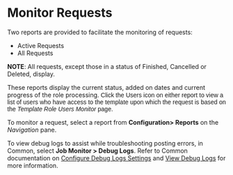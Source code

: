 # Monitor Requests

Two reports are provided to facilitate the monitoring of requests:

  - Active Requests
  - All Requests

**NOTE**: All requests, except those in a status of Finished, Cancelled
or Deleted, display.

These reports display the current status, added on dates and current
progress of the role processing.
<span style="font-family: Arial, sans-serif;">Click the Users icon on
either report to view a list of users who have access to the template
upon which the request is based on the *Template Role Users Monitor*
page.</span>

To monitor a request, select a report from **Configuration\> Reports**
on the *Navigation* pane.

To view debug logs to assist while troubleshooting posting errors, in
Common, select <span style="font-weight: bold;">Job Monitor \> Debug
Logs</span>. Refer to Common documentation on [Configure Debug Logs
Settings](../../../Platform/Common/Use_Cases/Configure_Debug_Logs_Settings.htm)
and [View Debug
Logs](../../../Platform/Common/Use_Cases/View_Debug_Logs.htm) for more
information.
